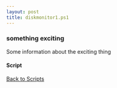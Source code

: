 ```yaml
---
layout: post
title: diskmonitor1.ps1
---
```


### something exciting

Some information about the exciting thing

#### Script

<script async src="https://gist-it.appspot.com/github.com/BanterBoy/scripts-blog/blob/master/PowerShell/scripts/diskmonitor1.ps1"></script>

<a href="/menu/_pages/scripts.html">Back to Scripts</a>
